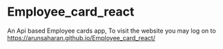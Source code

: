 # Employee_card_react
An Api based Employee cards app, To visit the website you may log on to https://arunsaharan.github.io/Employee_card_react/

